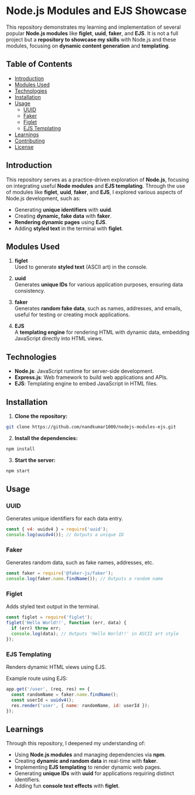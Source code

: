 

# Node.js Modules and EJS Showcase

This repository demonstrates my learning and implementation of several popular **Node.js modules** like **figlet**, **uuid**, **faker**, and **EJS**. It is not a full project but a **repository to showcase my skills** with Node.js and these modules, focusing on **dynamic content generation** and **templating**.

## Table of Contents
- [Introduction](#introduction)
- [Modules Used](#modules-used)
- [Technologies](#technologies)
- [Installation](#installation)
- [Usage](#usage)
  - [UUID](#uuid)
  - [Faker](#faker)
  - [Figlet](#figlet)
  - [EJS Templating](#ejs-templating)
- [Learnings](#learnings)
- [Contributing](#contributing)
- [License](#license)

## Introduction

This repository serves as a practice-driven exploration of **Node.js**, focusing on integrating useful **Node modules** and **EJS templating**. Through the use of modules like **figlet**, **uuid**, **faker**, and **EJS**, I explored various aspects of Node.js development, such as:

- Generating **unique identifiers** with **uuid**.
- Creating **dynamic, fake data** with **faker**.
- **Rendering dynamic pages** using **EJS**.
- Adding **styled text** in the terminal with **figlet**.

## Modules Used

1. **figlet**  
   Used to generate **styled text** (ASCII art) in the console.

2. **uuid**  
   Generates **unique IDs** for various application purposes, ensuring data consistency.

3. **faker**  
   Generates **random fake data**, such as names, addresses, and emails, useful for testing or creating mock applications.

4. **EJS**  
   A **templating engine** for rendering HTML with dynamic data, embedding JavaScript directly into HTML views.

## Technologies

- **Node.js**: JavaScript runtime for server-side development.
- **Express.js**: Web framework to build web applications and APIs.
- **EJS**: Templating engine to embed JavaScript in HTML files.

## Installation

1. **Clone the repository:**

```bash
git clone https://github.com/nandkumar1000/nodejs-modules-ejs.git
```

2. **Install the dependencies:**

```bash
npm install
```

3. **Start the server:**

```bash
npm start
```

## Usage

### UUID
Generates unique identifiers for each data entry.

```javascript
const { v4: uuidv4 } = require('uuid');
console.log(uuidv4()); // Outputs a unique ID
```

### Faker
Generates random data, such as fake names, addresses, etc.

```javascript
const faker = require('@faker-js/faker');
console.log(faker.name.findName()); // Outputs a random name
```

### Figlet
Adds styled text output in the terminal.

```javascript
const figlet = require('figlet');
figlet('Hello World!!', function (err, data) {
  if (err) throw err;
  console.log(data); // Outputs 'Hello World!!' in ASCII art style
});
```

### EJS Templating
Renders dynamic HTML views using EJS.

Example route using EJS:

```javascript
app.get('/user', (req, res) => {
  const randomName = faker.name.findName();
  const userId = uuidv4();
  res.render('user', { name: randomName, id: userId });
});
```

## Learnings

Through this repository, I deepened my understanding of:

- Using **Node.js modules** and managing dependencies via **npm**.
- Creating **dynamic and random data** in real-time with **faker**.
- Implementing **EJS templating** to render dynamic web pages.
- Generating **unique IDs** with **uuid** for applications requiring distinct identifiers.
- Adding fun **console text effects** with **figlet**.
